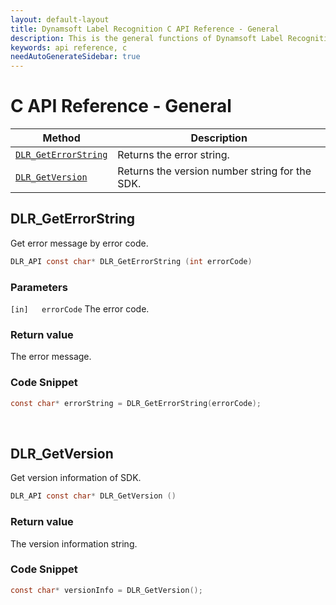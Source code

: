 ```yaml
---
layout: default-layout
title: Dynamsoft Label Recognition C API Reference - General
description: This is the general functions of Dynamsoft Label Recognition for C API Reference.
keywords: api reference, c
needAutoGenerateSidebar: true
---
```


# C API Reference - General

| Method               | Description |
|----------------------|-------------|
| [`DLR_GetErrorString`](#dlr_geterrorstring) | Returns the error string. |
| [`DLR_GetVersion`](#dlr_getversion) | Returns the version number string for the SDK. |


## DLR_GetErrorString

Get error message by error code.

```c
DLR_API const char* DLR_GetErrorString (int errorCode)	
```   
   
### Parameters

`[in]	errorCode` The error code.
 

### Return value

The error message.

### Code Snippet

```c
const char* errorString = DLR_GetErrorString(errorCode);
```

&nbsp;

## DLR_GetVersion

Get version information of SDK.

```c
DLR_API const char* DLR_GetVersion ()
```   

### Return value
The version information string.

### Code Snippet

```c
const char* versionInfo = DLR_GetVersion();
```

